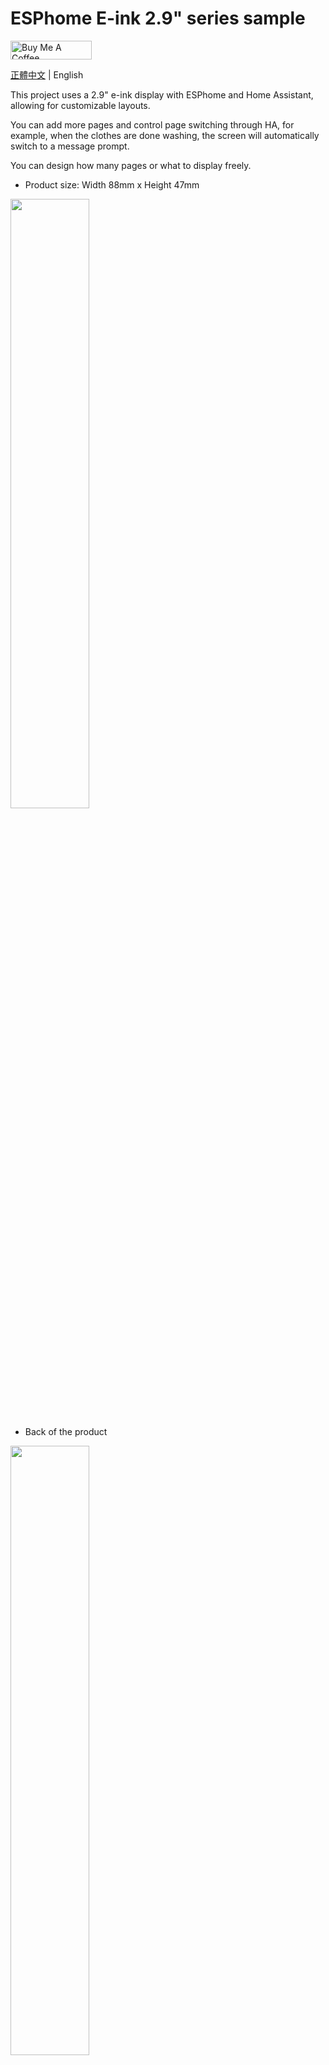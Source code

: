 # ESPhome E-ink 2.9" series sample

<a href="https://www.buymeacoffee.com/xangin" target="_blank"><img src="https://cdn.buymeacoffee.com/buttons/default-orange.png" alt="Buy Me A Coffee" height="30" width="130"></a>

[正體中文](https://github.com/xangin/esphome_eink2.9_series/blob/main/README.md) | English

This project uses a 2.9" e-ink display with ESPhome and Home Assistant, allowing for customizable layouts.

You can add more pages and control page switching through HA, for example, when the clothes are done washing, the screen will automatically switch to a message prompt.

You can design how many pages or what to display freely.

- Product size: Width 88mm x Height 47mm

<img src="https://i.imgur.com/ce0TzbS.jpg" width="50%" />

- Back of the product

<img src="https://i.imgur.com/h4HkUgz.jpg" width="50%" />


# Sample references:

## Sample 1. eink_clock.yaml

A simple clock that only displays the date and time.

<img src="https://i.imgur.com/N9xaPfd.jpg" width="66%" />


## Sample 2. eink_clock_with_forecast.yaml

In addition to the date and time, it also reads the weather forecast icon and temperature from HA.

<img src="https://i.imgur.com/8LQM3R7.jpg" width="66%" />


## Sample 3. eink_clock_with_temp.yaml

In addition to the date and time, it also reads a temperature and humidity entity from HA.

<img src="https://i.imgur.com/G7seg0c.jpg" width="66%" />

## Sample 4. eink_clock_with_pages.yaml

In addition to the date and time, it also includes a message page.

<img src="https://user-images.githubusercontent.com/56766371/280905123-8fde26c9-1ff2-4ab5-92ce-a17f62dd761a.jpg" width="66%" />

## Hardware

- [Waveshare 2.9 inch Black and White E-ink Screen](https://detail.tmall.com/item.htm?id=605757420567) - Without casing
- [E-ink Screen Driver Board ESP8266](https://oshwhub.com/lingdy2012/mo-shui-ping-_esp8266-qu-dong-ban-_0603_wos_v0-1) - Available on Xianyu
- [E-ink Screen Casing (EW029F2(2.9 inch single battery))](https://item.taobao.com/item.htm?id=601700008521)- Case


## Installation

1. Place the files in the `/fonts` folder into the HA/config/esphome folder.
2. Place any YAML into HA/config/esphome, modify the content as desired, compile, and flash it to the ESP module via USB.
3. For reading information from HA, the ESPhome device must be added to HA for accurate display of information.

## ESPHome yaml

### Page switching control in HA

There are 2 buttons that display p1 (Time Page) and p2 (Message Page) when pressed. If you want to add more pages, you can follow the code to add more.

```YAML
button:
  - platform: template
    name: "Show Time Page"
    icon: 'mdi:clock'
    on_press:
      then:
        - display.page.show: p1
        - component.update: my_display
    
  - platform: template
    name: "Show Message Page"
    icon: 'mdi:update'
    on_press:
      then:
        - display.page.show: p2
        - component.update: my_display
```

### Display icons based on Wi-Fi strength

說明: 

- Greater than or equal to -60 shows three bars
- -60~-70 shows two bars
- -70~-75 shows one bar
- -75~-85 shows zero bars
- Less than -85 shows disconnected

You can freely change the strength range to display the number of bars.

```YAML
          //wifi signal
          if (id(wifisignal).state >= -60) {
              //Excellent
              it.print(0, 0, id(wifi_font), "\U000F08BE");
          } else if (id(wifisignal).state  >= -70) {
              //Good
              it.print(0, 0, id(wifi_font), "\U000F08BD");
          } else if (id(wifisignal).state  >= -75) {
              //Fair
              it.print(0, 0, id(wifi_font),"\U000F08BC");
          } else if (id(wifisignal).state  >= -85) {
              //Weak
              it.print(0, 0, id(wifi_font),"\U000F08BF");
          } else {
              //Unlikely working signal
              it.print(0, 0, id(wifi_font),"\U000F0783");
          }
```

### Modify custom message content

Steps:

1. In the font declaration `msg_font`, write out **all** the Chinese characters to be displayed first for proper display.

```YAML
font:
  - file: "fonts/NotoSansTC-Medium.ttf"
    id: msg_font
    size: 40
    glyphs: 衣服已經洗拿去烘好囉!趕快收起來ABCDEFGHIJKLMNOPQRSTUVWXYZabcdefghijklmnopqrstuvwxyz,."%-~_:°
```

2. In the `display` p2, replace the text you want to show. Based on the current size setting, one line displays `7 Chinese characters`. Exceeding this limit will not display correctly.

```YAML
display:
  ...
      - id: p2
        lambda: |- 
          it.printf(150,15, id(msg_font), TextAlign::TOP_CENTER, "衣服已經洗好囉!");
          it.printf(150,70, id(msg_font), TextAlign::TOP_CENTER, "趕快拿去烘~");
```

### Add more pages

Steps: Follow the button and display code to add more groups. For example, below is a third page that shows the clothes are done drying when pressed.

Remember to add any Chinese characters not in `msg_font` to ensure proper display.

```YAML

button: #Copy to the very bottom of the button code, do not write button repeatedly!
  ...
  - platform: template
    name: "Show Dryer Done Page"
    icon: 'mdi:update'
    on_press:
      then:
        - display.page.show: p3
        - component.update: my_display


display: #Copy to the very bottom of the display code, do not write display repeatedly!
  ...
      - id: p3
        lambda: |- 
          it.printf(150,15, id(msg_font), TextAlign::TOP_CENTER, "衣服已經烘好囉!");
          it.printf(150,70, id(msg_font), TextAlign::TOP_CENTER, "趕快收起來!!");
```

